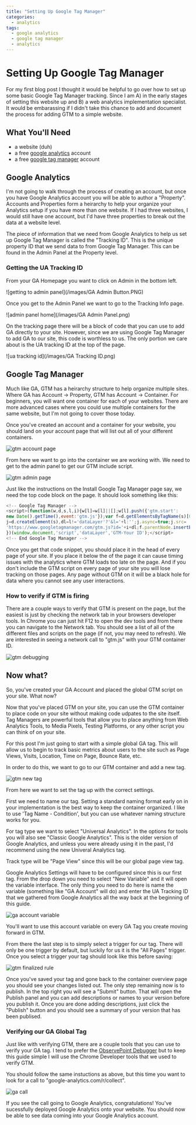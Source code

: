 ```yaml
---
title: "Setting Up Google Tag Manager"
categories:
  - analytics
tags:
  - google analytics
  - google tag manager
  - analytics
---
```


# Setting Up Google Tag Manager

For my first blog post I thought it would be helpful to go over how to set up some basic Google Tag Manager tracking. Since I am A) in the early stages of setting this website up and B) a web analytics implementation specialist. It would be embarassing if I didn't take this chance to add and document the process for adding GTM to a simple website.

## What You'll Need

* a website (duh)
* a free [google analytics](https://www.google.com/analytics/) account
* a free [google tag manager](https://www.google.com/analytics/tag-manager/) account

## Google Analytics

I'm not going to walk through the process of creating an account, but once you have Google Analytics account you will be able to author a "Property". Accounts and Properties form a heirarchy to help your organize your Analytics setup if you have more than one website. If I had three websites, I would still have one account, but I'd have three properties to break out the data at a website level.

The piece of information that we need from Google Analytics to help us set up Google Tag Manager is called the "Tracking ID". This is the unique property ID that we send data to from Google Tag Manager. This can be found in the Admin Panel at the Property level.

### Getting the UA Tracking ID

From your GA Homepage you want to click on Admin in the bottom left.

![getting to admin panel](/images/GA Admin Button.PNG)

Once you get to the Admin Panel we want to go to the Tracking Info page.

![admin panel home](/images/GA Admin Panel.png)

On the tracking page there will be a block of code that you can use to add GA directly to your site. However, since we are using Google Tag Manager to add GA to our site, this code is worthless to us. The only portion we care about is the UA tracking ID at the top of the page.

![ua tracking id](/images/GA Tracking ID.png)

## Google Tag Manager

Much like GA, GTM has a heirarchy structure to help organize multiple sites. Where GA has Account -> Property, GTM has Account -> Container. For beginners, you will want one container for each of your websites. There are more advanced cases where you could use multiple containers for the same website, but I'm not going to cover those today.

Once you've created an account and a container for your website, you should land on your account page that will list out all of your different containers.

![gtm account page](/images/gtm-account-panel.PNG)

From here we want to go into the container we are working with. We need to get to the admin panel to get our GTM include script.

![gtm admin page](/images/gtm-admin-panel.png)

Just like the instructions on the Install Google Tag Manager page say, we need the top code block on the page. It should look something like this:

```javascript
<!-- Google Tag Manager -->
<script>(function(w,d,s,l,i){w[l]=w[l]||[];w[l].push({'gtm.start':
new Date().getTime(),event:'gtm.js'});var f=d.getElementsByTagName(s)[0],
j=d.createElement(s),dl=l!='dataLayer'?'&l='+l:'';j.async=true;j.src=
'https://www.googletagmanager.com/gtm.js?id='+i+dl;f.parentNode.insertBefore(j,f);
})(window,document,'script','dataLayer','GTM-Your ID');</script>
<!-- End Google Tag Manager -->
```

Once you get that code snippet, you should place it in the head of every page of your site. If you place it below the <head> of the page it can cause timing issues with the analytics where GTM loads too late on the page. And if you don't include the GTM script on every page of your site you will lose tracking on those pages. Any page without GTM on it will be a black hole for data where you cannot see any user interactions.

### How to verify if GTM is firing

There are a couple ways to verify that GTM is present on the page, but the easiest is just by checking the network tab in your browsers developer tools. In Chrome you can just hit F12 to open the dev tools and from there you can navigate to the Network tab. You should see a list of all of the different files and scripts on the page (if not, you may need to refresh). We are interested in seeing a network call to "gtm.js" with your GTM container ID.

![gtm debugging](/images/gtm-debug.png)

## Now what?

So, you've created your GA Account and placed the global GTM script on your site. What now?

Now that you've placed GTM on your site, you can use the GTM container to place code on your site without making code udpates to the site itself. Tag Managers are powerful tools that allow you to place anything from Web Analytics Tools, to Media Pixels, Testing Platforms, or any other script you can think of on your site.

For this post I'm just going to start with a simple global GA tag. This will allow us to begin to track basic metrics about users to the site such as Page Views, Visits, Location, Time on Page, Bounce Rate, etc.

In order to do this, we want to go to our GTM container and add a new tag.

![gtm new tag](/images/gtm-add-new.png)

From here we want to set the tag up with the correct settings. 

First we need to name our tag. Setting a standard naming format early on in your implementation is the best way to keep the container organized. I like to use 'Tag Name - Condition', but you can use whatever naming structure works for you.

For tag type we want to select "Universal Analytics". In the options for tools you will also see "Classic Google Analytics". This is the older version of Google Analytics, and unless you were already using it in the past, I'd recommend using the new Univeral Analytics tag.

Track type will be "Page View" since this will be our global page view tag.

Google Analytics Settings will have to be configured since this is our first tag. From the drop down you need to select "New Variable" and it will open the variable interface. The only thing you need to do here is name the variable (something like "GA Account" will do) and enter the UA Tracking ID that we gathered from Google Analytics all the way back at the beginning of this guide.

![ga account variable](/images/ga-account-variable.png)

You'll want to use this account variable on every GA Tag you create moving forward in GTM.

From there the last step is to simply select a trigger for our tag. There will only be one trigger by default, but luckily for us it is the "All Pages" trigger. Once you select a trigger your tag should look like this before saving:

![gtm finalized rule](/images/gtm-rule.png)

Once you've saved your tag and gone back to the container overview page you should see your changes listed out. The only step remaining now is to publish. In the top right you will see a "Submit" button. That will open the Publish panel and you can add descriptions or names to your version before you publish it. Once you are done adding descriptions, just click the "Publish" button and you should see a summary of your version that has been publised.

### Verifying our GA Global Tag

Just like with verifying GTM, there are a couple tools that you can use to verify your GA tag. I tend to prefer the [ObservePoint Debugger](https://chrome.google.com/webstore/detail/observepoint-tagdebugger/daejfbkjipkgidckemjjafiomfeabemo) but to keep this guide simple I will use the Chrome Developer tools that we used to verify GTM.

You should follow the same instuctions as above, but this time you want to look for a call to "google-analytics.com/r/collect".

![ga call](/images/ga-call.PNG)

If you see the call going to Google Analytics, congratulations! You've sucessfully deployed Google Analytics onto your website. You should now be able to see data coming into your Google Analytics account.
